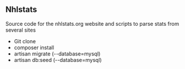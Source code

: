 ## Nhlstats

Source code for the nhlstats.org website and scripts to parse stats from several sites

* Git clone
* composer install
* artisan migrate (--database=mysql)
* artisan db:seed (--database=mysql)

